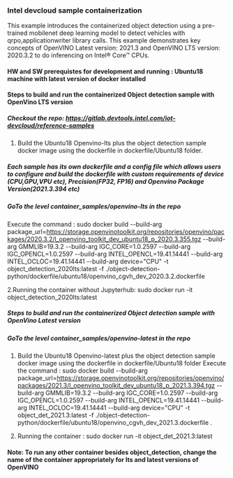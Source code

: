 ### Intel devcloud sample containerization  

This example introduces the containerized object detection using a pre-trained mobilenet deep learning model  to detect vehicles 
with qrpo,applicationwriter library calls. 
This example demonstrates key concepts of OpenVINO Latest version: 2021.3 and OpenVINO LTS version: 2020.3.2 to do inferencing on Intel® Core™ CPUs.

#### HW and SW prerequistes for development and running : Ubuntu18 machine with latest version of  docker installed 

#### Steps to build and run the containerized Object detection sample with  OpenVino LTS version 

##### Checkout the repo: https://gitlab.devtools.intel.com/iot-devcloud/reference-samples
1. Build the Ubuntu18 Openvino-lts plus the object detection sample docker image  using the dockerfile in dockerfile/Ubuntu18 folder.

##### Each sample has its own dockerfile and  a config file which allows users to configure and build the dockerfile with custom requirements of device (CPU,GPU,VPU etc), Precision(FP32, FP16) and Openvino Package Version(2021.3.394 etc) 
##### GoTo the level container_samples/openvino-lts in the repo
Execute the command :
    sudo docker build --build-arg package_url=https://storage.openvinotoolkit.org/repositories/openvino/packages/2020.3.2/l_openvino_toolkit_dev_ubuntu18_p_2020.3.355.tgz 
	--build-arg GMMLIB=19.3.2 
	--build-arg IGC_CORE=1.0.2597 
	--build-arg IGC_OPENCL=1.0.2597 
	--build-arg INTEL_OPENCL=19.41.14441 
	--build-arg INTEL_OCLOC=19.41.14441
	--build-arg device="CPU"
	-t object_detection_2020lts:latest 
	-f ./object-detection-python/dockerfile/ubuntu18/openvino_cgvh_dev_2020.3.2.dockerfile 

2.Running the container without Jupyterhub:
     sudo docker run -it object_detection_2020lts:latest
	  
##### Steps to build and run  the containerized Object detection sample with OpenVino Latest version 
##### GoTo the level container_samples/openvino-latest  in the repo
1. Build the Ubuntu18 Openvino-latest plus the object detection sample docker image  using the dockerfile in dockerfile/Ubuntu18 folder
Execute the command :
sudo docker build --build-arg package_url=https://storage.openvinotoolkit.org/repositories/openvino/packages/2021.3/l_openvino_toolkit_dev_ubuntu18_p_2021.3.394.tgz 
--build-arg GMMLIB=19.3.2 
--build-arg IGC_CORE=1.0.2597 
--build-arg IGC_OPENCL=1.0.2597
 --build-arg INTEL_OPENCL=19.41.14441
 --build-arg INTEL_OCLOC=19.41.14441 
 --build-arg device="CPU" 
 -t object_det_2021.3:latest 
 -f ./object-detection-python/dockerfile/ubuntu18/openvino_cgvh_dev_2021.3.dockerfile .

2. Running the container :
      sudo docker run -it object_det_2021.3:latest

#### Note:  To run any other container besides object_detection, change the name of the container appropriately for lts and latest versions of OpenVINO 